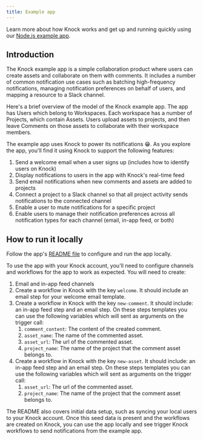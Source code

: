 ```yaml
---
title: Example app
---
```


Learn more about how Knock works and get up and running quickly using our [Node.js example app](https://github.com/knocklabs/knock-node-example-app/).

## Introduction

The Knock example app is a simple collaboration product where users can create assets and collaborate on them with comments. It includes a number of common notification use cases such as batching high-frequency notifications, managing notification preferences on behalf of users, and mapping a resource to a Slack channel.

Here's a brief overview of the model of the Knock example app. The app has Users which belong to Workspaces. Each workspace has a number of Projects, which contain Assets. Users upload assets to projects, and then leave Comments on those assets to collaborate with their workspace members.

The example app uses Knock to power its notifications 😁.
As you explore the app, you'll find it using Knock to support the following features:

1. Send a welcome email when a user signs up (includes how to identify users on Knock)
2. Display notifications to users in the app with Knock's real-time feed
3. Send email notifications when new comments and assets are added to projects
4. Connect a project to a Slack channel so that all project activity sends notifications to the connected channel
5. Enable a user to mute notifications for a specific project
6. Enable users to manage their notification preferences across all notification types for each channel (email, in-app feed, or both)

## How to run it locally

Follow the app's [README file](https://github.com/knocklabs/knock-node-example-app/blob/main/README.md) to configure and run the app locally.

To use the app with your Knock account, you'll need to configure channels and workflows for the app to work as expected. You will need to create:
1. Email and in-app feed channels
2. Create a workflow in Knock with the key `welcome`. It should include an email step for your welcome email template.
3. Create a workflow in Knock with the key `new-comment`. It should include: an in-app feed step and an email step. On these steps templates you can use the following variables which will sent as arguments on the trigger call:
    1. `comment_content`: The content of the created comment.
    2. `asset_name`: The name of the commented asset.
    3. `asset_url`: The url of the commented asset.
    4. `project_name`: The name of the project that the comment asset belongs to.
4. Create a workflow in Knock with the key `new-asset`. It should include: an in-app feed step and an email step. On these steps templates you can use the following variables which will sent as arguments on the trigger call:
    1. `asset_url`: The url of the commented asset.
    2. `project_name`: The name of the project that the comment asset belongs to.

The README also covers initial data setup, such as syncing your local users to your Knock account.
Once this seed data is present and the workflows are created on Knock, you can use the app locally and see
trigger Knock workflows to send notifications from the example app.
